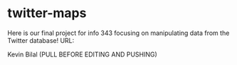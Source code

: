 # twitter-maps

Here is our final project for info 343 focusing on manipulating data from the Twitter database! 
URL: 

Kevin
Bilal (PULL BEFORE EDITING AND PUSHING)